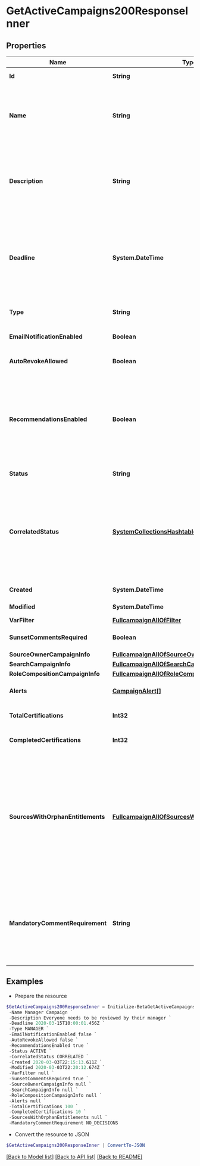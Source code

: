 # GetActiveCampaigns200ResponseInner
## Properties

Name | Type | Description | Notes
------------ | ------------- | ------------- | -------------
**Id** | **String** | Id of the campaign | [optional] [readonly] 
**Name** | **String** | The campaign name. If this object is part of a template, special formatting applies; see the &#x60;/campaign-templates/{id}/generate&#x60; endpoint documentation for details. | 
**Description** | **String** | The campaign description. If this object is part of a template, special formatting applies; see the &#x60;/campaign-templates/{id}/generate&#x60; endpoint documentation for details. | 
**Deadline** | **System.DateTime** | The campaign&#39;s completion deadline.  This date must be in the future in order to activate the campaign.  If you try to activate a campaign with a deadline of today or in the past, you will receive a 400 error response. | [optional] 
**Type** | **String** | The type of campaign. Could be extended in the future. | 
**EmailNotificationEnabled** | **Boolean** | Enables email notification for this campaign | [optional] [default to $false]
**AutoRevokeAllowed** | **Boolean** | Allows auto revoke for this campaign | [optional] [default to $false]
**RecommendationsEnabled** | **Boolean** | Enables IAI for this campaign. Accepts true even if the IAI product feature is off. If IAI is turned off then campaigns generated from this template will indicate false. The real value will then be returned if IAI is ever enabled for the org in the future. | [optional] [default to $false]
**Status** | **String** | The campaign&#39;s current status. | [optional] [readonly] 
**CorrelatedStatus** | [**SystemCollectionsHashtable**](.md) | The correlatedStatus of the campaign. Only SOURCE_OWNER campaigns can be Uncorrelated. An Uncorrelated certification campaign only includes Uncorrelated identities (An identity is uncorrelated if it has no accounts on an authoritative source). | [optional] 
**Created** | **System.DateTime** | Created time of the campaign | [optional] [readonly] 
**Modified** | **System.DateTime** | Modified time of the campaign | [optional] [readonly] 
**VarFilter** | [**FullcampaignAllOfFilter**](FullcampaignAllOfFilter.md) |  | [optional] 
**SunsetCommentsRequired** | **Boolean** | Determines if comments on sunset date changes are required. | [optional] [default to $true]
**SourceOwnerCampaignInfo** | [**FullcampaignAllOfSourceOwnerCampaignInfo**](FullcampaignAllOfSourceOwnerCampaignInfo.md) |  | [optional] 
**SearchCampaignInfo** | [**FullcampaignAllOfSearchCampaignInfo**](FullcampaignAllOfSearchCampaignInfo.md) |  | [optional] 
**RoleCompositionCampaignInfo** | [**FullcampaignAllOfRoleCompositionCampaignInfo**](FullcampaignAllOfRoleCompositionCampaignInfo.md) |  | [optional] 
**Alerts** | [**CampaignAlert[]**](CampaignAlert.md) | A list of errors and warnings that have accumulated. | [optional] [readonly] 
**TotalCertifications** | **Int32** | The total number of certifications in this campaign. | [optional] [readonly] 
**CompletedCertifications** | **Int32** | The number of completed certifications in this campaign. | [optional] [readonly] 
**SourcesWithOrphanEntitlements** | [**FullcampaignAllOfSourcesWithOrphanEntitlements[]**](FullcampaignAllOfSourcesWithOrphanEntitlements.md) | A list of sources in the campaign that contain \&quot;&quot;orphan entitlements\&quot;&quot; (entitlements without a corresponding Managed Attribute). An empty list indicates the campaign has no orphan entitlements. Null indicates there may be unknown orphan entitlements in the campaign (the campaign was created before this feature was implemented). | [optional] [readonly] 
**MandatoryCommentRequirement** | **String** | Determines whether comments are required for decisions during certification reviews. You can require comments for all decisions, revoke-only decisions, or no decisions. By default, comments are not required for decisions. | [optional] 

## Examples

- Prepare the resource
```powershell
$GetActiveCampaigns200ResponseInner = Initialize-BetaGetActiveCampaigns200ResponseInner  -Id 2c9079b270a266a60170a2779fcb0007 `
 -Name Manager Campaign `
 -Description Everyone needs to be reviewed by their manager `
 -Deadline 2020-03-15T10:00:01.456Z `
 -Type MANAGER `
 -EmailNotificationEnabled false `
 -AutoRevokeAllowed false `
 -RecommendationsEnabled true `
 -Status ACTIVE `
 -CorrelatedStatus CORRELATED `
 -Created 2020-03-03T22:15:13.611Z `
 -Modified 2020-03-03T22:20:12.674Z `
 -VarFilter null `
 -SunsetCommentsRequired true `
 -SourceOwnerCampaignInfo null `
 -SearchCampaignInfo null `
 -RoleCompositionCampaignInfo null `
 -Alerts null `
 -TotalCertifications 100 `
 -CompletedCertifications 10 `
 -SourcesWithOrphanEntitlements null `
 -MandatoryCommentRequirement NO_DECISIONS
```

- Convert the resource to JSON
```powershell
$GetActiveCampaigns200ResponseInner | ConvertTo-JSON
```

[[Back to Model list]](../README.md#documentation-for-models) [[Back to API list]](../README.md#documentation-for-api-endpoints) [[Back to README]](../README.md)

